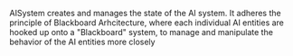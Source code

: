 AISystem creates and manages the state of the AI system. It adheres the principle of Blackboard Arhcitecture, where each individual AI entities are hooked up onto a "Blackboard" system, to manage and manipulate the behavior of the AI entities more closely

